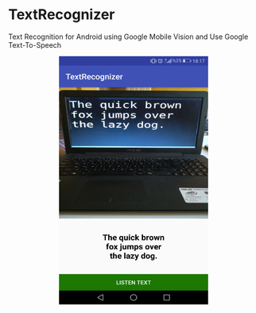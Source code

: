 # TextRecognizer
Text Recognition for Android using Google Mobile Vision and Use Google Text-To-Speech
<div align="center">
    <img src="Screenshot.png" width="300px" height="500px" </img> 
</div>
